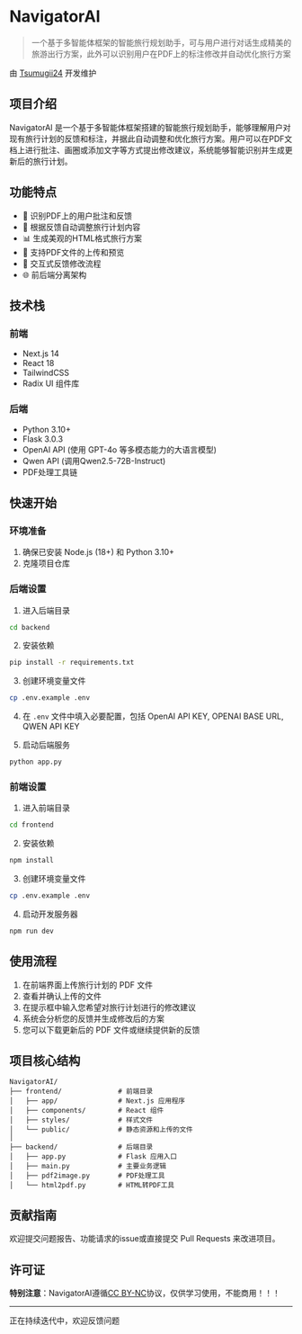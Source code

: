 # NavigatorAI

> 一个基于多智能体框架的智能旅行规划助手，可与用户进行对话生成精美的旅游出行方案，此外可以识别用户在PDF上的标注修改并自动优化旅行方案

由 [Tsumugii24](https://github.com/Tsumugii24) 开发维护

## 项目介绍

NavigatorAI 是一个基于多智能体框架搭建的智能旅行规划助手，能够理解用户对现有旅行计划的反馈和标注，并据此自动调整和优化旅行方案。用户可以在PDF文档上进行批注、画圈或添加文字等方式提出修改建议，系统能够智能识别并生成更新后的旅行计划。

## 功能特点

- 📝 识别PDF上的用户批注和反馈
- 🔄 根据反馈自动调整旅行计划内容
- 📊 生成美观的HTML格式旅行方案
- 📄 支持PDF文件的上传和预览
- 💬 交互式反馈修改流程
- 🌐 前后端分离架构

## 技术栈

### 前端
- Next.js 14
- React 18
- TailwindCSS
- Radix UI 组件库

### 后端
- Python 3.10+
- Flask 3.0.3
- OpenAI API (使用 GPT-4o 等多模态能力的大语言模型)
- Qwen API (调用Qwen2.5-72B-Instruct)
- PDF处理工具链

## 快速开始

### 环境准备

1. 确保已安装 Node.js (18+) 和 Python 3.10+
2. 克隆项目仓库

### 后端设置

1. 进入后端目录
```bash
cd backend
```

2. 安装依赖
```bash
pip install -r requirements.txt
```

3. 创建环境变量文件
```bash
cp .env.example .env
```

4. 在 `.env` 文件中填入必要配置，包括 OpenAI API KEY, OPENAI BASE URL, QWEN API KEY

5. 启动后端服务
```bash
python app.py
```

### 前端设置

1. 进入前端目录
```bash
cd frontend
```

2. 安装依赖
```bash
npm install
```

3. 创建环境变量文件
```bash
cp .env.example .env
```

4. 启动开发服务器
```bash
npm run dev
```

## 使用流程

1. 在前端界面上传旅行计划的 PDF 文件
2. 查看并确认上传的文件
3. 在提示框中输入您希望对旅行计划进行的修改建议
4. 系统会分析您的反馈并生成修改后的方案
5. 您可以下载更新后的 PDF 文件或继续提供新的反馈

## 项目核心结构

```
NavigatorAI/
├── frontend/              # 前端目录
│   ├── app/               # Next.js 应用程序
│   ├── components/        # React 组件
│   ├── styles/            # 样式文件
│   └── public/            # 静态资源和上传的文件
│
├── backend/               # 后端目录
│   ├── app.py             # Flask 应用入口
│   ├── main.py            # 主要业务逻辑
│   ├── pdf2image.py       # PDF处理工具
│   └── html2pdf.py        # HTML转PDF工具
```

## 贡献指南

欢迎提交问题报告、功能请求的issue或直接提交 Pull Requests 来改进项目。

## 许可证

**特别注意**：NavigatorAI遵循[CC BY-NC](https://creativecommons.org/licenses/by-nc/4.0/)协议，仅供学习使用，不能商用！！！

---

正在持续迭代中，欢迎反馈问题